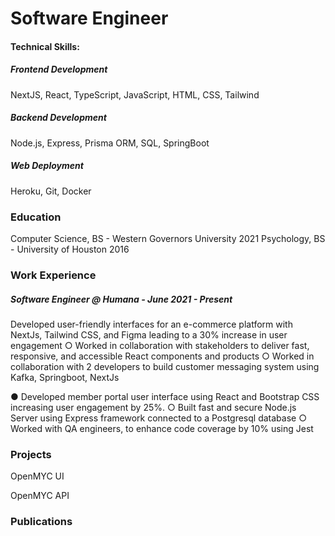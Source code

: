 # Software Engineer

#### Technical Skills:

##### Frontend Development

NextJS, React, TypeScript, JavaScript, HTML, CSS, Tailwind

##### Backend Development

Node.js, Express, Prisma ORM, SQL, SpringBoot

##### Web Deployment

Heroku, Git, Docker

### Education

Computer Science, BS - Western Governors University 2021
Psychology, BS - University of Houston 2016

### Work Experience

##### Software Engineer @ Humana - June 2021 - Present

Developed user-friendly interfaces for an e-commerce platform with NextJs, Tailwind
CSS, and Figma leading to a 30% increase in user engagement
○ Worked in collaboration with stakeholders to deliver fast, responsive, and
accessible React components and products
○ Worked in collaboration with 2 developers to build customer messaging system
using Kafka, Springboot, NextJs

● Developed member portal user interface using React and Bootstrap CSS increasing user
engagement by 25%.
○ Built fast and secure Node.js Server using Express framework connected to a
Postgresql database
○ Worked with QA engineers, to enhance code coverage by 10% using Jest

### Projects

OpenMYC UI

OpenMYC API

### Publications
